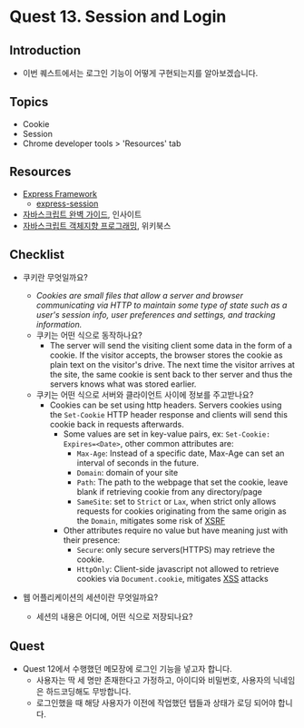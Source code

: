 # Quest 13. Session and Login


## Introduction
* 이번 퀘스트에서는 로그인 기능이 어떻게 구현되는지를 알아보겠습니다.

## Topics
* Cookie
* Session
* Chrome developer tools > 'Resources' tab

## Resources
* [Express Framework](http://expressjs.com/)
  * [express-session](https://github.com/expressjs/session)
* [자바스크립트 완벽 가이드](http://www.yes24.com/24/Goods/8275120?Acode=101), 인사이트
* [자바스크립트 객체지향 프로그래밍](http://www.yes24.com/24/Goods/7276246?Acode=101), 위키북스

## Checklist
* 쿠키란 무엇일까요?
  * *Cookies are small files that allow a server and browser communicating via HTTP to maintain some type of state such as a user's session info, user preferences and settings, and tracking information.*
  * 쿠키는 어떤 식으로 동작하나요?
    * The server will send the visiting client some data in the form of a cookie. If the visitor accepts, the browser stores the cookie as plain text on the visitor's drive. The next time the visitor arrives at the site, the same cookie is sent back to ther server and thus the servers knows what was stored earlier.
  * 쿠키는 어떤 식으로 서버와 클라이언트 사이에 정보를 주고받나요?
    * Cookies can be set using http headers. Servers cookies using the `Set-Cookie` HTTP header response and clients will send this cookie back in requests afterwards.
      * Some values are set in key-value pairs, ex: `Set-Cookie: Expires=<Date>`, other common attributes are:
        * `Max-Age`: Instead of a specific date, Max-Age can set an interval of seconds in the future.
        * `Domain`: domain of your site
        * `Path`: The path to the webpage that set the cookie, leave blank if retrieving cookie from any directory/page
        * `SameSite`: set to `Strict` or `Lax`, when strict only allows requests for cookies originating from the same origin as the `Domain`, mitigates some risk of [XSRF](https://en.wikipedia.org/wiki/Cross-site_request_forgery)    
      * Other attributes require no value but have meaning just with their presence:
        * `Secure`: only secure servers(HTTPS) may retrieve the cookie.
        * `HttpOnly`: Client-side javascript not allowed to retrieve cookies via `Document.cookie`, mitigates [XSS](https://en.wikipedia.org/wiki/Cross-site_scripting) attacks
  

* 웹 어플리케이션의 세션이란 무엇일까요?
  * 세션의 내용은 어디에, 어떤 식으로 저장되나요?

## Quest
* Quest 12에서 수행했던 메모장에 로그인 기능을 넣고자 합니다.
  * 사용자는 딱 세 명만 존재한다고 가정하고, 아이디와 비밀번호, 사용자의 닉네임은 하드코딩해도 무방합니다.
  * 로그인했을 때 해당 사용자가 이전에 작업했던 탭들과 상태가 로딩 되어야 합니다.
